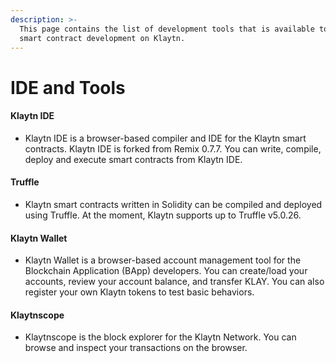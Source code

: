 ```yaml
---
description: >-
  This page contains the list of development tools that is available to help
  smart contract development on Klaytn.
---
```


# IDE and Tools

#### Klaytn IDE

* Klaytn IDE is a browser-based compiler and IDE for the Klaytn smart contracts. Klaytn IDE is forked from Remix 0.7.7.
You can write, compile, deploy and execute smart contracts from Klaytn IDE. 

#### Truffle 

* Klaytn smart contracts written in Solidity can be compiled and deployed using Truffle. At the moment, Klaytn supports up to Truffle v5.0.26.

#### Klaytn Wallet 

* Klaytn Wallet is a browser-based account management tool for the Blockchain Application (BApp) developers. You can create/load your accounts, review your account balance, and transfer KLAY. You can also register your own Klaytn tokens to test basic behaviors.

#### Klaytnscope 

* Klaytnscope is the block explorer for the Klaytn Network. You can browse and inspect your transactions on the browser.
